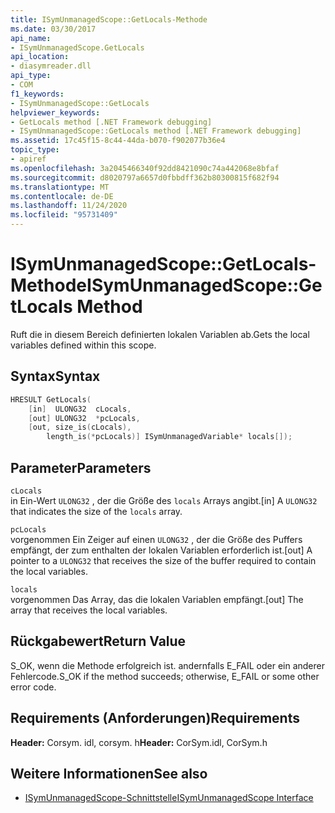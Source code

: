 ```yaml
---
title: ISymUnmanagedScope::GetLocals-Methode
ms.date: 03/30/2017
api_name:
- ISymUnmanagedScope.GetLocals
api_location:
- diasymreader.dll
api_type:
- COM
f1_keywords:
- ISymUnmanagedScope::GetLocals
helpviewer_keywords:
- GetLocals method [.NET Framework debugging]
- ISymUnmanagedScope::GetLocals method [.NET Framework debugging]
ms.assetid: 17c45f15-8c44-44da-b070-f902077b36e4
topic_type:
- apiref
ms.openlocfilehash: 3a2045466340f92dd8421090c74a442068e8bfaf
ms.sourcegitcommit: d8020797a6657d0fbbdff362b80300815f682f94
ms.translationtype: MT
ms.contentlocale: de-DE
ms.lasthandoff: 11/24/2020
ms.locfileid: "95731409"
---
```

# <a name="isymunmanagedscopegetlocals-method"></a><span data-ttu-id="07f63-102">ISymUnmanagedScope::GetLocals-Methode</span><span class="sxs-lookup"><span data-stu-id="07f63-102">ISymUnmanagedScope::GetLocals Method</span></span>

<span data-ttu-id="07f63-103">Ruft die in diesem Bereich definierten lokalen Variablen ab.</span><span class="sxs-lookup"><span data-stu-id="07f63-103">Gets the local variables defined within this scope.</span></span>  
  
## <a name="syntax"></a><span data-ttu-id="07f63-104">Syntax</span><span class="sxs-lookup"><span data-stu-id="07f63-104">Syntax</span></span>  
  
```cpp  
HRESULT GetLocals(  
    [in]  ULONG32  cLocals,  
    [out] ULONG32  *pcLocals,  
    [out, size_is(cLocals),  
        length_is(*pcLocals)] ISymUnmanagedVariable* locals[]);  
```  
  
## <a name="parameters"></a><span data-ttu-id="07f63-105">Parameter</span><span class="sxs-lookup"><span data-stu-id="07f63-105">Parameters</span></span>  

 `cLocals`  
 <span data-ttu-id="07f63-106">in Ein-Wert `ULONG32` , der die Größe des `locals` Arrays angibt.</span><span class="sxs-lookup"><span data-stu-id="07f63-106">[in] A `ULONG32` that indicates the size of the `locals` array.</span></span>  
  
 `pcLocals`  
 <span data-ttu-id="07f63-107">vorgenommen Ein Zeiger auf einen `ULONG32` , der die Größe des Puffers empfängt, der zum enthalten der lokalen Variablen erforderlich ist.</span><span class="sxs-lookup"><span data-stu-id="07f63-107">[out] A pointer to a `ULONG32` that receives the size of the buffer required to contain the local variables.</span></span>  
  
 `locals`  
 <span data-ttu-id="07f63-108">vorgenommen Das Array, das die lokalen Variablen empfängt.</span><span class="sxs-lookup"><span data-stu-id="07f63-108">[out] The array that receives the local variables.</span></span>  
  
## <a name="return-value"></a><span data-ttu-id="07f63-109">Rückgabewert</span><span class="sxs-lookup"><span data-stu-id="07f63-109">Return Value</span></span>  

 <span data-ttu-id="07f63-110">S_OK, wenn die Methode erfolgreich ist. andernfalls E_FAIL oder ein anderer Fehlercode.</span><span class="sxs-lookup"><span data-stu-id="07f63-110">S_OK if the method succeeds; otherwise, E_FAIL or some other error code.</span></span>  
  
## <a name="requirements"></a><span data-ttu-id="07f63-111">Requirements (Anforderungen)</span><span class="sxs-lookup"><span data-stu-id="07f63-111">Requirements</span></span>  

 <span data-ttu-id="07f63-112">**Header:** Corsym. idl, corsym. h</span><span class="sxs-lookup"><span data-stu-id="07f63-112">**Header:** CorSym.idl, CorSym.h</span></span>  
  
## <a name="see-also"></a><span data-ttu-id="07f63-113">Weitere Informationen</span><span class="sxs-lookup"><span data-stu-id="07f63-113">See also</span></span>

- [<span data-ttu-id="07f63-114">ISymUnmanagedScope-Schnittstelle</span><span class="sxs-lookup"><span data-stu-id="07f63-114">ISymUnmanagedScope Interface</span></span>](isymunmanagedscope-interface.md)
